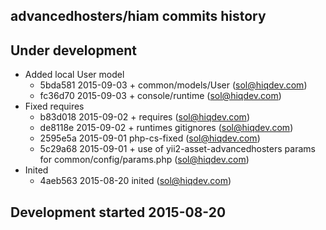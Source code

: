 advancedhosters/hiam commits history
------------------------------------

## Under development

- Added local User model
    - 5bda581 2015-09-03 + common/models/User (sol@hiqdev.com)
    - fc36d70 2015-09-03 + console/runtime (sol@hiqdev.com)
- Fixed requires
    - b83d018 2015-09-02 + requires (sol@hiqdev.com)
    - de8118e 2015-09-02 + runtimes gitignores (sol@hiqdev.com)
    - 2595e5a 2015-09-01 php-cs-fixed (sol@hiqdev.com)
    - 5c29a68 2015-09-01 + use of yii2-asset-advancedhosters params for common/config/params.php (sol@hiqdev.com)
- Inited
    - 4aeb563 2015-08-20 inited (sol@hiqdev.com)

## Development started 2015-08-20


